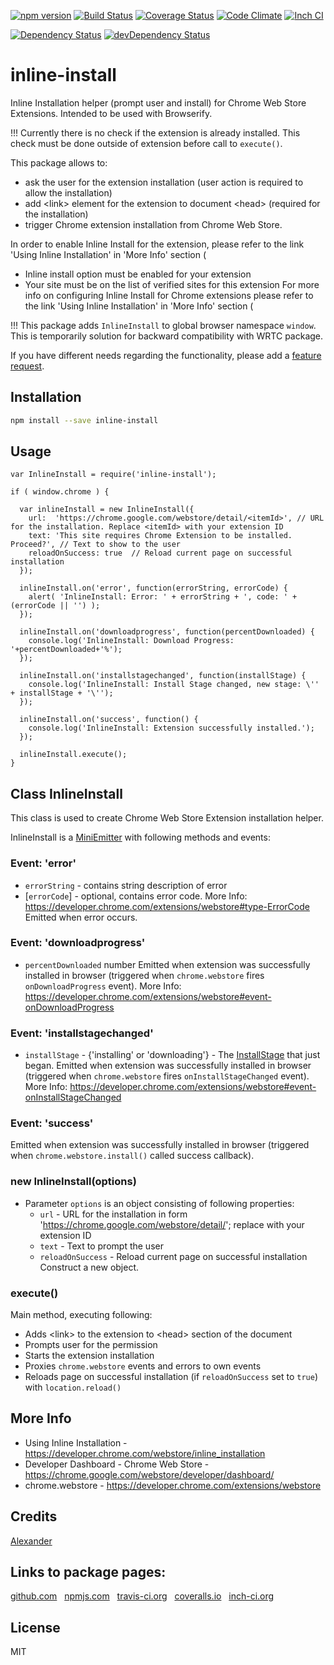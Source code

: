 [![npm version](https://badge.fury.io/js/inline-install.svg)](http://badge.fury.io/js/inline-install)
[![Build Status](https://travis-ci.org/alykoshin/inline-install.svg)](https://travis-ci.org/alykoshin/inline-install)
[![Coverage Status](https://coveralls.io/repos/alykoshin/inline-install/badge.svg?branch=master&service=github)](https://coveralls.io/github/alykoshin/inline-install?branch=master)
[![Code Climate](https://codeclimate.com/github/alykoshin/inline-install/badges/gpa.svg)](https://codeclimate.com/github/alykoshin/inline-install)
[![Inch CI](https://inch-ci.org/github/alykoshin/inline-install.svg?branch=master)](https://inch-ci.org/github/alykoshin/inline-install)

[![Dependency Status](https://david-dm.org/alykoshin/inline-install/status.svg)](https://david-dm.org/alykoshin/inline-install#info=dependencies)
[![devDependency Status](https://david-dm.org/alykoshin/inline-install/dev-status.svg)](https://david-dm.org/alykoshin/inline-install#info=devDependencies)


# inline-install

Inline Installation helper (prompt user and install) for Chrome Web Store Extensions.
Intended to be used with Browserify.

!!! Currently there is no check if the extension is already installed. This check must be done outside of extension before call to `execute()`.

This package allows to:
- ask the user for the extension installation (user action is required to allow the installation)
- add \<link\> element for the extension to document \<head\> (required for the installation) 
- trigger Chrome extension installation from Chrome Web Store.

In order to enable Inline Install for the extension, please refer to the link 'Using Inline Installation' in 'More Info' section (
- Inline install option must be enabled for your extension 
- Your site must be on the list of verified sites for this extension 
For more info on configuring Inline Install for Chrome extensions please refer to the link 'Using Inline Installation' in 'More Info' section (

!!! This package adds `InlineInstall` to global browser namespace `window`. This is temporarily solution for backward compatibility with WRTC package.

If you have different needs regarding the functionality, please add a [feature request](https://github.com/alykoshin/inline-install/issues).


## Installation

```sh
npm install --save inline-install
```

## Usage

```
var InlineInstall = require('inline-install');

if ( window.chrome ) {

  var inlineInstall = new InlineInstall({
    url:  'https://chrome.google.com/webstore/detail/<itemId>', // URL for the installation. Replace <itemId> with your extension ID
    text: 'This site requires Chrome Extension to be installed. Proceed?', // Text to show to the user
    reloadOnSuccess: true  // Reload current page on successful installation 
  });
  
  inlineInstall.on('error', function(errorString, errorCode) {
    alert( 'InlineInstall: Error: ' + errorString + ', code: ' + (errorCode || '') );
  });
  
  inlineInstall.on('downloadprogress', function(percentDownloaded) {
    console.log('InlineInstall: Download Progress: '+percentDownloaded+'%');
  });
  
  inlineInstall.on('installstagechanged', function(installStage) {
    console.log('InlineInstall: Install Stage changed, new stage: \'' + installStage + '\'');
  });
  
  inlineInstall.on('success', function() {
    console.log('InlineInstall: Extension successfully installed.');
  });
  
  inlineInstall.execute();
}
```

## Class InlineInstall

This class is used to create Chrome Web Store Extension installation helper.

InlineInstall is a [MiniEmitter](https://www.npmjs.com/package/mini-emitter) with following methods and events:

### Event: 'error'
- `errorString` - contains string description of error
- [`errorCode`] - optional, contains error code. More Info: https://developer.chrome.com/extensions/webstore#type-ErrorCode
Emitted when error occurs.  

### Event: 'downloadprogress'
- `percentDownloaded` number
Emitted when extension was successfully installed in browser (triggered when `chrome.webstore` fires `onDownloadProgress` event). More Info: https://developer.chrome.com/extensions/webstore#event-onDownloadProgress

### Event: 'installstagechanged'
- `installStage` - {'installing' or 'downloading'} - The [InstallStage](https://developer.chrome.com/extensions/webstore#type-InstallStage) that just began.
Emitted when extension was successfully installed in browser (triggered when `chrome.webstore` fires `onInstallStageChanged` event). More Info: https://developer.chrome.com/extensions/webstore#event-onInstallStageChanged 

### Event: 'success'
Emitted when extension was successfully installed in browser (triggered when `chrome.webstore.install()` called success callback). 

### new InlineInstall(options)
- Parameter `options` is an object consisting of following properties:
  - `url`             - URL for the installation in form 'https://chrome.google.com/webstore/detail/<itemId>'; replace <itemId> with your extension ID
  - `text`            - Text to prompt the user
  - `reloadOnSuccess` - Reload current page on successful installation
Construct a new object. 


### execute()
Main method, executing following:
- Adds \<link\> to the extension to \<head\> section of the document
- Prompts user for the permission
- Starts the extension installation
- Proxies `chrome.webstore` events and errors to own events 
- Reloads page on successful installation (if `reloadOnSuccess` set to `true`) with `location.reload()`


## More Info
- Using Inline Installation - https://developer.chrome.com/webstore/inline_installation
- Developer Dashboard - Chrome Web Store - https://chrome.google.com/webstore/developer/dashboard/
- chrome.webstore - https://developer.chrome.com/extensions/webstore


## Credits
[Alexander](https://github.com/alykoshin/)


## Links to package pages:

[github.com](https://github.com/alykoshin/inline-install) &nbsp; [npmjs.com](https://www.npmjs.com/package/inline-install) &nbsp; [travis-ci.org](https://travis-ci.org/alykoshin/inline-install) &nbsp; [coveralls.io](https://coveralls.io/github/alykoshin/inline-install) &nbsp; [inch-ci.org](https://inch-ci.org/github/alykoshin/inline-install)


## License

MIT
